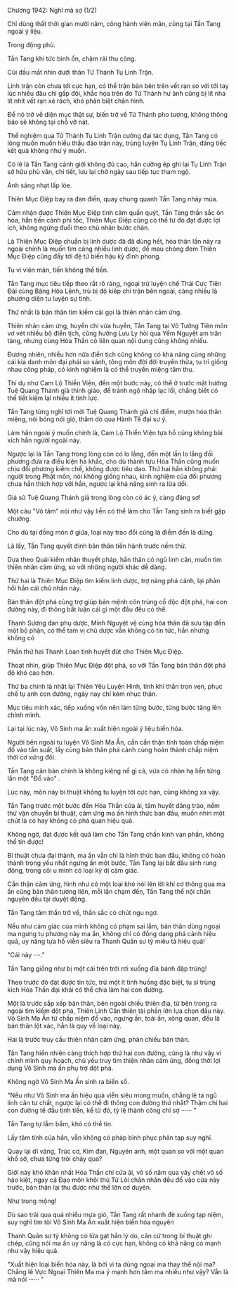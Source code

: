 




Chương 1942: Nghĩ mà sợ (1/2)


Chỉ dùng thất thời gian mười năm, công hành viên mãn, cũng tại Tần Tang ngoài ý liệu.

Trong động phủ.

Tần Tang khí tức bình ổn, chậm rãi thu công.

Cúi đầu mắt nhìn dưới thân Tứ Thánh Tụ Linh Trận.

Linh trận còn chưa tới cực hạn, có thể trận bàn bên trên vết rạn so với tới tay lúc nhiều đâu chỉ gấp đôi, khắc họa trên đó Tứ Thánh hư ảnh cũng bị lít nha lít nhít vết rạn xé rách, khó phân biệt chân hình.

Để nó trở về diện mục thật sự, biến trở về Tứ Thánh pho tượng, không thông báo sẽ không tại chỗ vỡ nát.

Thể nghiệm qua Tứ Thánh Tụ Linh Trận cường đại tác dụng, Tần Tang có lòng muốn muốn hiểu thấu đáo trận này, trùng luyện Tụ Linh Trận, đáng tiếc kết quả không như ý muốn.

Có lẽ là Tần Tang cảnh giới không đủ cao, hắn cưỡng ép ghi lại Tụ Linh Trận sở hữu phù văn, chi tiết, lưu lại chờ ngày sau tiếp tục tham ngộ.

Ánh sáng nhạt lấp lóe.

Thiên Mục Điệp bay ra đan điền, quay chung quanh Tần Tang nhảy múa.

Cảm nhận được Thiên Mục Điệp tình cảm quấn quýt, Tần Tang thần sắc ôn hòa, hắn tiến cảnh phi tốc, Thiên Mục Điệp cũng có thể từ đó đạt được lợi ích, không ngừng đuổi theo chủ nhân bước chân.

Là Thiên Mục Điệp chuẩn bị linh dược đã đã dùng hết, hóa thân lần này ra ngoài chính là muốn tìm càng nhiều linh dược, để mau chóng đem Thiên Mục Điệp cũng đẩy tới đệ tứ biến hậu kỳ đỉnh phong.

Tu vi viên mãn, tiến không thể tiến.

Tần Tang mục tiêu tiếp theo rất rõ ràng, ngoại trừ luyện chế Thái Cực Tiên Đài cùng Băng Hỏa Lệnh, trù bị độ kiếp chi trận bên ngoài, càng nhiều là phương diện tu luyện sự tình.

Thứ nhất là bản thân tìm kiếm cái gọi là thiên nhân cảm ứng.

Thiên nhân cảm ứng, huyền chi vừa huyền, Tần Tang tại Vô Tướng Tiên môn vơ vét nhiều bộ điển tịch, cũng hướng Lưu Ly hỏi qua Yểm Nguyệt am trân tàng, nhưng cùng Hóa Thần có liên quan nội dung cũng không nhiều.

Đương nhiên, nhiều hơn nữa điển tịch cũng không có khả năng cùng những cái kia danh môn đại phái so sánh, tông môn đời đời truyền thừa, tu trì giống nhau công pháp, có kinh nghiệm là có thể truyền miệng tâm thụ.

Thí dụ như Cam Lộ Thiền Viện, đến một bước này, có thể ở trước mặt hướng Tuệ Quang Thánh giả thỉnh giáo, để tránh ngộ nhập lạc lối, chẳng biết có thể tiết kiệm lại nhiều ít tinh lực.

Tần Tang từng nghĩ tới mời Tuệ Quang Thánh giả chỉ điểm, mượn hóa thân miệng, nói bóng nói gió, thăm dò qua Hành Tế đại sư ý.

Làm hắn ngoài ý muốn chính là, Cam Lộ Thiền Viện tựa hồ cũng không bài xích hắn người ngoài này.

Ngược lại là Tần Tang trong lòng còn có lo lắng, đến một lần lo lắng đối phương đưa ra điều kiện hà khắc, cho dù thành tựu Hóa Thần cũng muốn chịu đối phương kiềm chế, không được tiêu dao. Thứ hai hắn không phải người trong Phật môn, nói không giống nhau, kinh nghiệm của đối phương chưa hẳn thích hợp với hắn, ngược lại khả năng sinh ra lừa dối.

Giả sử Tuệ Quang Thánh giả trong lòng còn có ác ý, càng đáng sợ!

Một câu "Vô tâm" nói như vậy liền có thể làm cho Tần Tang sinh ra biết gặp chướng.

Cho dù tại đồng môn ở giữa, loại này trao đổi cũng là điểm đến là dừng.

Là lấy, Tần Tang quyết định bản thân tiến hành trước nếm thử.

Dựa theo Quái kiểm nhân thuyết pháp, hắn thân có ngũ linh căn, muốn tìm thiên nhân cảm ứng, so với những người khác dễ dàng.

Thứ hai là Thiên Mục Điệp tìm kiếm linh dược, trợ nàng phá cảnh, lại phản hồi hắn cái chủ nhân này.

Bản thân đột phá cùng trợ giúp bản mệnh côn trùng cổ độc đột phá, hai con đường này, đi thông bất luận cái gì một đầu đều có thể.

Thanh Sương đan phụ dược, Minh Nguyệt vệ cùng hóa thân đã sưu tập đến một bộ phận, có thể tam vị chủ dược vẫn không có tin tức, hắn nhưng không có

Phần thứ hai Thanh Loan tinh huyết đút cho Thiên Mục Điệp.

Thoạt nhìn, giúp Thiên Mục Điệp đột phá, so với Tần Tang bản thân đột phá độ khó cao hơn.

Thứ ba chính là nhặt lại Thiên Yêu Luyện Hình, tinh khí thần trọn vẹn, phục chế tụ anh con đường, ngày nay chỉ kém nhục thân.

Mục tiêu minh xác, tiếp xuống vốn nên làm từng bước, từng bước tăng lên chính mình.

Lại tại lúc này, Vô Sinh ma ấn xuất hiện ngoài ý liệu biến hóa.

Người bên ngoài tu luyện Vô Sinh Ma Ấn, cần cẩn thận tính toán chấp niệm đổ vào tần suất, lấy cùng bản thân phá cảnh cùng hoàn thành chấp niệm thời cơ xứng đôi.

Tần Tang căn bản chính là không kiêng nể gì cả, vừa có nhàn hạ liền từng lần một "Đổ vào" .

Lúc này, môn này bí thuật không tu luyện tới cực hạn, cũng không xa vậy.

Tần Tang trước một bước đến Hóa Thần cửa ải, tâm huyết dâng trào, nếm thử vận chuyển bí thuật, cảm ứng ma ấn hình thức ban đầu, muốn nhìn một chút là có hay không có phá quan hiệu quả.

Không ngờ, đạt được kết quả làm cho Tần Tang chấn kinh vạn phần, không thể tin được!

Bí thuật chưa đại thành, ma ấn vẫn chỉ là hình thức ban đầu, không có hoàn thành trọng yếu nhất ngưng ấn một bước, Tần Tang lại bắt đầu sinh rung động, trong cõi u minh có loại kỳ dị cảm giác.

Cẩn thận cảm ứng, hình như có một loại khó nói lên lời khí cơ thông qua ma ấn cùng bản thân tương liên, mỗi lần chạm đến, Tần Tang thể nội chân nguyên đều tại duyệt động.

Tần Tang tâm thần trở về, thần sắc có chút ngu ngơ.

Nếu như cảm giác của mình không có phạm sai lầm, bản thân dùng ngoại ma ngưng tụ phương này ma ấn, không chỉ có đồng dạng phá cảnh hiệu quả, uy năng tựa hồ viễn siêu ra Thanh Quân sư tỷ miêu tả hiệu quả!

"Cái này ····."

Tần Tang giống như bị một cái trên trời rơi xuống đĩa bánh đập trúng!

Theo trước đó đạt được tin tức, trừ một ít tình huống đặc biệt, tu sĩ trùng kích Hóa Thần đại khái có thể chia làm hai con đường.

Một là trước sắp xếp bản thân, bên ngoài chiếu thiên địa, từ bên trong ra ngoài tìm kiếm đột phá, Thiên Linh Căn thiên tài phần lớn lựa chọn đầu này. Vô Sinh Ma Ấn từ chấp niệm đổ vào, ngưng ấn, toái ấn, xông quan, đều là bản thân lột xác, hẳn là quy về loại này.

Hai là trước truy cầu thiên nhân cảm ứng, phản chiếu bản thân.

Tần Tang hiển nhiên càng thích hợp thứ hai con đường, cũng là như vậy vì chính mình quy hoạch, chủ yếu truy tìm thiên nhân cảm ứng, đồng thời lợi dụng Vô Sinh ma ấn phụ trợ đột phá.

Không ngờ Vô Sinh Ma Ấn sinh ra biến số.

"Nếu như Vô Sinh ma ấn hiệu quả viễn siêu mong muốn, chẳng lẽ ta ngũ linh căn tư chất, ngược lại có thể đi thông con đường thứ nhất? Thậm chí hai con đường tề đầu tịnh tiến, kể từ đó, tỷ lệ thành công chỉ sợ ······ "

Tần Tang tự lẩm bẩm, khó có thể tin.

Lấy tâm tính của hắn, vẫn không có pháp bình phục phân tạp suy nghĩ.

Quay lại dĩ vãng, Trúc cơ, Kim đan, Nguyên anh, một quan so với một quan khổ sở, chưa từng trôi chảy qua?

Giới này khó khăn nhất Hóa Thần chi cửa ải, vô số năm qua vây chết vô số hào kiệt, ngay cả Đạo môn khôi thủ Tử Lôi chân nhân đều đổ vào cửa này trước, bản thân lại thu được như thế lớn cơ duyên.

Như trong mộng!

Dù sao trải qua quá nhiều mưa gió, Tần Tang rất nhanh đè xuống tạp niệm, suy nghĩ tìm tòi Vô Sinh Ma Ấn xuất hiện biến hóa nguyên

Thanh Quân sư tỷ không có lừa gạt hắn lý do, căn cứ trong bí thuật ghi chép, cũng nói ma ấn uy năng là có cực hạn, không có khả năng có mạnh như vậy hiệu quả.

"Xuất hiện loại biến hóa này, là bởi vì ta dùng ngoại ma thay thế nội ma? Chẳng lẽ Vực Ngoại Thiên Ma ma ý mạnh hơn tâm ma nhiều như vậy? Vẫn là mà nói ······ "




